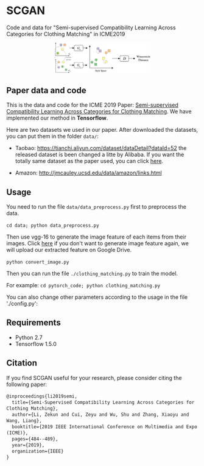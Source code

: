 # SCGAN
Code and data for "Semi-supervised Compatibility Learning Across Categories for Clothing Matching" in ICME2019
<div align=center>
  <img src="https://github.com/CRIPAC-DIG/SCGAN/blob/faec6e65cde7d25c5b5f15e853222dff36979dc1/figures/UCLANs2.png" width = 50% height = 50% />
</div>

## Paper data and code

This is the data and code for the ICME 2019 Paper: [Semi-supervised Compatibility Learning Across Categories for Clothing Matching](https://arxiv.org/pdf/1907.13304.pdf). We have implemented our method in **Tensorflow**.

Here are two datasets we used in our paper. After downloaded the datasets, you can put them in the folder `data/`:

- Taobao: <https://tianchi.aliyun.com/dataset/dataDetail?dataId=52> the released dataset is been changed a litte by Alibaba. If you want the totally same dataset as the paper used, you can click [here](http://).

- Amazon: <http://jmcauley.ucsd.edu/data/amazon/links.html>

## Usage

You need to run the file  `data/data_preprocess.py` first to preprocess the data.

`cd data; python data_preprocess.py`

Then use vgg-16 to generate the image feature of each items from their images. Click [here]() if you don't want to generate image feature again, we will upload our extracted feature on Google Drive. 

`python convert_image.py`




Then you can run the file `./clothing_matching.py` to train the model.

For example: `cd pytorch_code; python clothing_matching.py`

You can also change other parameters according to the usage in the file './config.py':



## Requirements

- Python 2.7
- Tensorflow 1.5.0

## Citation
If you find SCGAN useful for your research, please consider citing the following paper:
```
@inproceedings{li2019semi,
  title={Semi-Supervised Compatibility Learning Across Categories for Clothing Matching},
  author={Li, Zekun and Cui, Zeyu and Wu, Shu and Zhang, Xiaoyu and Wang, Liang},
  booktitle={2019 IEEE International Conference on Multimedia and Expo (ICME)},
  pages={484--489},
  year={2019},
  organization={IEEE}
}
```

